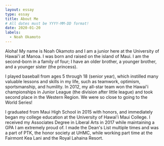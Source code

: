 ```yaml
---
layout: essay
type: essay
title: About Me
# All dates must be YYYY-MM-DD format!
date: 2020-01-20
labels:
  - Noah Okamoto
---
```

Aloha! My name is Noah Okamoto and I am a junior here at the University of Hawai'i at Manoa. I was born and raised on the island of Maui. I am the second-born in a family of four; I have an older brother, a younger brother, and a younger sister (the princess). 

I played baseball from ages 5 through 18 (senior year), which instilled many valuable lessons and skills in my life, such as teamwork, optimism, sportsmanship, and humility. In 2012, my all-star team won the Hawai'i championships in Junior League (the division after little league) and took second place in the Western Region. We were so close to going to the World Series!

I graduated from Maui High School in 2015 with honors, and immediately began my college education at the University of Hawai'i Maui College. I received my Associates Degree in Liberal Arts in 2017 while maintaining a GPA I am extremely proud of. I made the Dean's List multiple times and was a part of PTK, the honor society at UHMC, while working part time at the Fairmont Kea Lani and the Royal Lahaina Resort.

